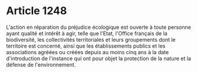 # Article 1248

<p>L'action en réparation du préjudice écologique est ouverte à toute personne ayant qualité et intérêt à agir, telle que l'Etat, l'Office français de la biodiversité, les collectivités territoriales et leurs groupements dont le territoire est concerné, ainsi que les établissements publics et les associations agréées ou créées depuis au moins cinq ans à la date d'introduction de l'instance qui ont pour objet la protection de la nature et la défense de l'environnement.</p>